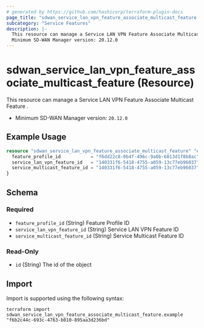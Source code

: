 ```yaml
---
# generated by https://github.com/hashicorp/terraform-plugin-docs
page_title: "sdwan_service_lan_vpn_feature_associate_multicast_feature Resource - terraform-provider-sdwan"
subcategory: "Service Features"
description: |-
  This resource can manage a Service LAN VPN Feature Associate Multicast Feature .
  Minimum SD-WAN Manager version: 20.12.0
---
```


# sdwan_service_lan_vpn_feature_associate_multicast_feature (Resource)

This resource can manage a Service LAN VPN Feature Associate Multicast Feature .
  - Minimum SD-WAN Manager version: `20.12.0`

## Example Usage

```terraform
resource "sdwan_service_lan_vpn_feature_associate_multicast_feature" "example" {
  feature_profile_id           = "f6dd22c8-0b4f-496c-9a0b-6813d1f8b8ac"
  service_lan_vpn_feature_id   = "140331f6-5418-4755-a059-13c77eb96037"
  service_multicast_feature_id = "140331f6-5418-4755-a059-13c77eb96037"
}
```

<!-- schema generated by tfplugindocs -->
## Schema

### Required

- `feature_profile_id` (String) Feature Profile ID
- `service_lan_vpn_feature_id` (String) Service LAN VPN Feature ID
- `service_multicast_feature_id` (String) Service Multicast Feature ID

### Read-Only

- `id` (String) The id of the object

## Import

Import is supported using the following syntax:

```shell
terraform import sdwan_service_lan_vpn_feature_associate_multicast_feature.example "f6b2c44c-693c-4763-b010-895aa3d236bd"
```
